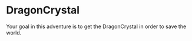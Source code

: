 # DragonCrystal

Your goal in this adventure is to get the DragonCrystal in order to save the world.